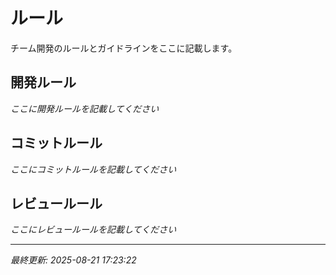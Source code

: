 # ルール

チーム開発のルールとガイドラインをここに記載します。

## 開発ルール

*ここに開発ルールを記載してください*

## コミットルール

*ここにコミットルールを記載してください*

## レビュールール

*ここにレビュールールを記載してください*

---

*最終更新: 2025-08-21 17:23:22*
